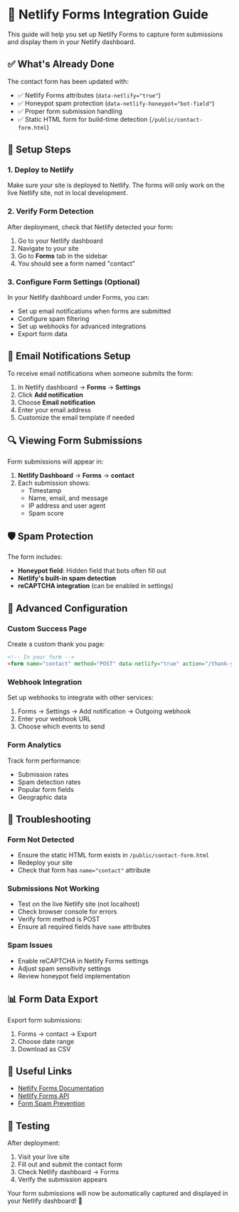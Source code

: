 # 🚀 Netlify Forms Integration Guide

This guide will help you set up Netlify Forms to capture form submissions and display them in your Netlify dashboard.

## ✅ What's Already Done

The contact form has been updated with:
- ✅ Netlify Forms attributes (`data-netlify="true"`)
- ✅ Honeypot spam protection (`data-netlify-honeypot="bot-field"`)
- ✅ Proper form submission handling
- ✅ Static HTML form for build-time detection (`/public/contact-form.html`)

## 🔧 Setup Steps

### 1. Deploy to Netlify
Make sure your site is deployed to Netlify. The forms will only work on the live Netlify site, not in local development.

### 2. Verify Form Detection
After deployment, check that Netlify detected your form:
1. Go to your Netlify dashboard
2. Navigate to your site
3. Go to **Forms** tab in the sidebar
4. You should see a form named "contact"

### 3. Configure Form Settings (Optional)
In your Netlify dashboard under Forms, you can:
- Set up email notifications when forms are submitted
- Configure spam filtering
- Set up webhooks for advanced integrations
- Export form data

## 📧 Email Notifications Setup

To receive email notifications when someone submits the form:

1. In Netlify dashboard → **Forms** → **Settings**
2. Click **Add notification**
3. Choose **Email notification**
4. Enter your email address
5. Customize the email template if needed

## 🔍 Viewing Form Submissions

Form submissions will appear in:
1. **Netlify Dashboard** → **Forms** → **contact**
2. Each submission shows:
   - Timestamp
   - Name, email, and message
   - IP address and user agent
   - Spam score

## 🛡️ Spam Protection

The form includes:
- **Honeypot field**: Hidden field that bots often fill out
- **Netlify's built-in spam detection**
- **reCAPTCHA integration** (can be enabled in settings)

## 🔧 Advanced Configuration

### Custom Success Page
Create a custom thank you page:
```html
<!-- In your form -->
<form name="contact" method="POST" data-netlify="true" action="/thank-you">
```

### Webhook Integration
Set up webhooks to integrate with other services:
1. Forms → Settings → Add notification → Outgoing webhook
2. Enter your webhook URL
3. Choose which events to send

### Form Analytics
Track form performance:
- Submission rates
- Spam detection rates
- Popular form fields
- Geographic data

## 🚨 Troubleshooting

### Form Not Detected
- Ensure the static HTML form exists in `/public/contact-form.html`
- Redeploy your site
- Check that form has `name="contact"` attribute

### Submissions Not Working
- Test on the live Netlify site (not localhost)
- Check browser console for errors
- Verify form method is POST
- Ensure all required fields have `name` attributes

### Spam Issues
- Enable reCAPTCHA in Netlify Forms settings
- Adjust spam sensitivity settings
- Review honeypot field implementation

## 📊 Form Data Export

Export form submissions:
1. Forms → contact → Export
2. Choose date range
3. Download as CSV

## 🔗 Useful Links

- [Netlify Forms Documentation](https://docs.netlify.com/forms/setup/)
- [Netlify Forms API](https://docs.netlify.com/api/get-started/)
- [Form Spam Prevention](https://docs.netlify.com/forms/spam-prevention/)

## 🎉 Testing

After deployment:
1. Visit your live site
2. Fill out and submit the contact form
3. Check Netlify dashboard → Forms
4. Verify the submission appears

Your form submissions will now be automatically captured and displayed in your Netlify dashboard! 🚀